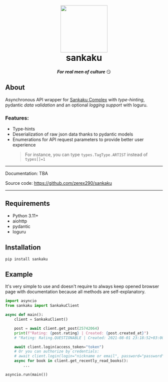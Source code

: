 <h1 align="center">
  <a>
    <img src="https://beta.sankakucomplex.com/images/apple-touch-icon.png" 
    width="150" height="150">
  </a>
  <div>sankaku</div>
</h1>
<p align="center"><em><b>For real men of culture </b></em>&#128527</p>

## About

Asynchronous API wrapper for [Sankaku Complex](https://beta.sankakucomplex.com)
with *type-hinting*, pydantic *data validation* and an optional *logging support*
with loguru.

### Features:

- Type-hints
- Deserialization of raw json data thanks to pydantic models
- Enumerations for API request parameters to provide better user experience
  > For instance, you can type `types.TagType.ARTIST` instead of `types[]=1`

---

Documentation: TBA

Source code: https://github.com/zerex290/sankaku

---

## Requirements

- Python 3.11+
- aiohttp
- pydantic
- loguru

## Installation

```commandline
pip install sankaku
```

## Example

It's very simple to use and doesn't require to always keep opened browser page
with documentation because all methods are self-explanatory.

```py
import asyncio
from sankaku import SankakuClient

async def main():
    client = SankakuClient()

    post = await client.get_post(25742064)
    print(f"Rating: {post.rating} | Created: {post.created_at}")
    # "Rating: Rating.QUESTIONABLE | Created: 2021-08-01 23:18:52+03:00"

    await client.login(access_token="token")
    # Or you can authorize by credentials:
    # await client.login(login="nickname or email", password="password")
    async for book in client.get_recently_read_books():
        ...

asyncio.run(main())
```
